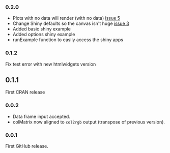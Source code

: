 ### 0.2.0

- Plots with no data will render (with no data) [issue 5](https://github.com/MangoTheCat/radarchart/issues/5)
- Change Shiny defaults so the canvas isn't huge [issue 3](https://github.com/MangoTheCat/radarchart/issues/3)
- Added basic shiny example
- Added options shiny example
- runExample function to easily access the shiny apps

### 0.1.2

Fix test error with new htmlwidgets version

## 0.1.1

First CRAN release

### 0.0.2

- Data frame input accepted.
- colMatrix now aligned to `col2rgb` output (transpose of previous version).

### 0.0.1

First GitHub release.
